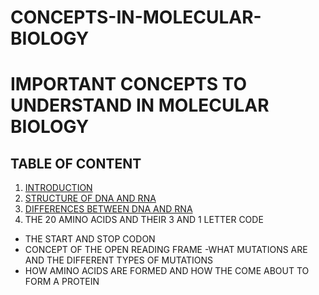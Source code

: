 # CONCEPTS-IN-MOLECULAR-BIOLOGY

# IMPORTANT CONCEPTS TO UNDERSTAND IN MOLECULAR BIOLOGY 
## TABLE OF CONTENT
1. [INTRODUCTION](https://github.com/WANGARIJOYCE/CONCEPTS-IN-MOLECULAR-BIOLOGY/blob/main/INTRODUCTION.md)
2. [STRUCTURE OF DNA AND RNA](https://github.com/WANGARIJOYCE/CONCEPTS-IN-MOLECULAR-BIOLOGY/blob/main/STRUCTURE-OF-DNA-AND-RNA.md)
3. [DIFFERENCES BETWEEN DNA AND RNA](https://github.com/WANGARIJOYCE/CONCEPTS-IN-MOLECULAR-BIOLOGY/blob/main/DIFFERENCES%20BETWEEN%20DNA%20AND%20RNA.md)
5. [](url) THE 20 AMINO ACIDS AND THEIR 3 AND 1 LETTER CODE
- THE START AND STOP CODON
- CONCEPT OF THE OPEN READING FRAME
-WHAT MUTATIONS ARE AND THE DIFFERENT TYPES OF MUTATIONS
- HOW AMINO ACIDS ARE FORMED AND HOW THE COME ABOUT TO FORM A PROTEIN

